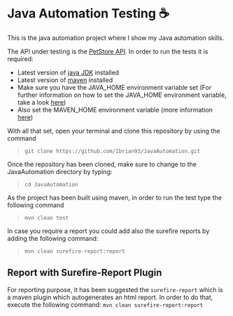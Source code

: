 # Java Automation Testing :coffee:
This is the java automation project where I show my Java automation skills.

The API under testing is the [PetStore API](https://petstore.swagger.io/#/).
In order to run the tests it is required:
* Latest version of [java JDK](https://www.oracle.com/java/technologies/javase-downloads.html) installed
* Latest version of [maven](https://maven.apache.org/download.cgi) installed
* Make sure you have the JAVA_HOME environment variable set (For further information on how to set the JAVA_HOME environment variable, take a look [here](https://docs.oracle.com/cd/E19182-01/821-0917/inst_jdk_javahome_t/index.html))
* Also set the MAVEN_HOME environment variable (more information [here](https://maven.apache.org/install.html))

With all that set, open your terminal and clone this repository by using the command

> `git clone https://github.com/Ibrian93/JavaAutomation.git`

Once the repository has been cloned, make sure to change to the JavaAutomation directory by typing:

> `cd JavaAutomation`

As the project has been built using maven, in order to run the test type the following command

> `mvn clean test`

In case you require a report you could add also the surefire reports by adding the following command:

> `mvn clean surefire-report:report`

## Report with Surefire-Report Plugin
For reporting purpose, it has been suggested the `surefire-report` which is a maven plugin which autogenerates an html report.
In order to do that, execute the following command:
`mvn clean surefire-report:report`
